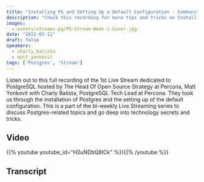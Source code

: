 ```yaml
---
title: "Installing PG and Setting Up a Default Configuration - Community PostgreSQL Live Stream & Chat - March 11th"
description: "Check this recording for more tips and tricks on Installing PostgreSQL and setting up a default configuration with Matt Yonkovit and Charly Batista"
images:
  - events/streams-pg/PG-Stream-Week-1-Cover.jpg
date: "2022-03-11"
draft: false
speakers:
  - charly_batista
  - matt_yonkovit
tags: ['Postgres', 'Stream']
---
```


Listen out to this full recording of the 1st Live Stream dedicated to PostgreSQL hosted by The Head Of Open Source Strategy at Percona, Matt Yonkovit with Charly Batista, PostgreSQL Tech Lead at Percona. They took us through the installation of Postgres and the setting up of the default configuration.
This is a part of the bi-weekly Live Streaming series to discuss Postgres-related topics and go deep into technology secrets and tricks.

## Video

{{% youtube youtube_id="H2uNDbQ8lCk" %}}{{% /youtube %}}

## Transcript
